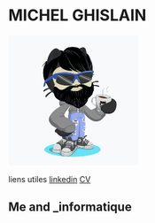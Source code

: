 # MICHEL GHISLAIN 


 
![Image](cat.png)



liens utiles [linkedin](https://www.linkedin.com/in/ghislain-michel-31b024153/) [CV](CV_Ghislain_Michel_M2i.docx)
## Me and _informatique 


 
 
